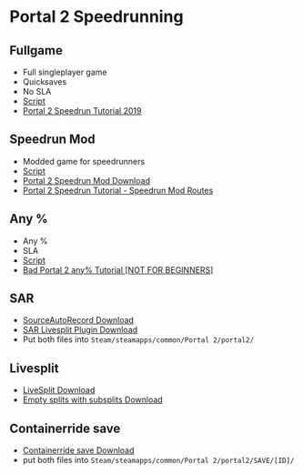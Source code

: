 # Portal 2 Speedrunning



## Fullgame
 - Full singleplayer game
 - Quicksaves
 - No SLA
 - [Script](portal2_fullgame.md)
 - [Portal 2 Speedrun Tutorial 2019](https://www.youtube.com/watch?v=ZjQJmEPy50Y&list=PLc4Y8DtiFCXDcrbhmmnObxw7n7GoiTIwn)

  

## Speedrun Mod
 - Modded game for speedrunners
 - [Script](portal2_speedrun-mod.md)
 - [Portal 2 Speedrun Mod Download](https://krzyhau.github.io/Portal2SpeedrunMod/)
 - [Portal 2 Speedrun Tutorial - Speedrun Mod Routes](https://youtu.be/YdhtMz19cXU)

  

## Any %
 - Any %
 - SLA
 - [Script](portal2_any.md)
 - [Bad Portal 2 any% Tutorial [NOT FOR BEGINNERS]](https://youtu.be/J7ogCyngmxw)



## SAR
 - [SourceAutoRecord Download](https://github.com/Blenderiste09/SourceAutoRecord/releases)
 - [SAR Livesplit Plugin Download](https://raw.githubusercontent.com/p2sr/SourceAutoRecord/master/livesplit/sar.asl)
 - Put both files into `Steam/steamapps/common/Portal 2/portal2/`



## Livesplit
 - [LiveSplit Download](http://livesplit.org/downloads/)
 - [Empty splits with subsplits Download](https://www.speedrun.com/splits/Portal2BlankSplits_xbb9u.zip)


## Containerride save
 - [Containerride save Download](https://bit.ly/2CSJgWf)
 - put both files into `Steam/steamapps/common/Portal 2/portal2/SAVE/[ID]/`

